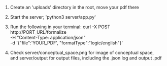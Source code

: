 1. Create an 'uploads' directory in the root, move your pdf there
2. Start the server; 'python3 server/app.py'

3. Run the following in your terminal: 
curl -X POST http://PORT_URL/formalize \
     -H "Content-Type: application/json" \
     -d '{"file":'YOUR_PDF', "formatType":"logic/english"}'

4. Check server/conceptual_space.png for image of conceptual space, and server/output for output files, including the .json log and output .pdf
